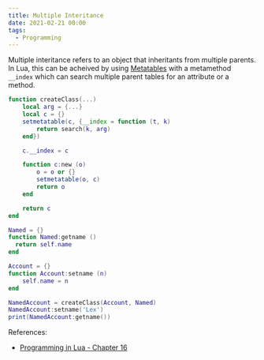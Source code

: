 ```yaml
---
title: Multiple Interitance
date: 2021-02-21 00:00
tags:
  - Programming 
---
```


Multiple interitance refers to an object that inheritants from multiple parents. In Lua, this can be acheived by using [Metatables](metatables.md) with a metamethod `__index` which can search multiple parent tables for an attribute or a method.

```lua
function createClass(...)
    local arg = {...}
    local c = {}
    setmetatable(c, {__index = function (t, k)
        return search(k, arg)
    end})

    c.__index = c

    function c:new (o)
        o = o or {}
        setmetatable(o, c)
        return o
    end

    return c
end

Named = {}
function Named:getname ()
  return self.name
end

Account = {}
function Account:setname (n)
    self.name = n
end

NamedAccount = createClass(Account, Named)
NamedAccount:setname('Lex')
print(NamedAccount:getname())
```

References:

* [Programming in Lua - Chapter 16](https://www.lua.org/pil/16.3.html)
